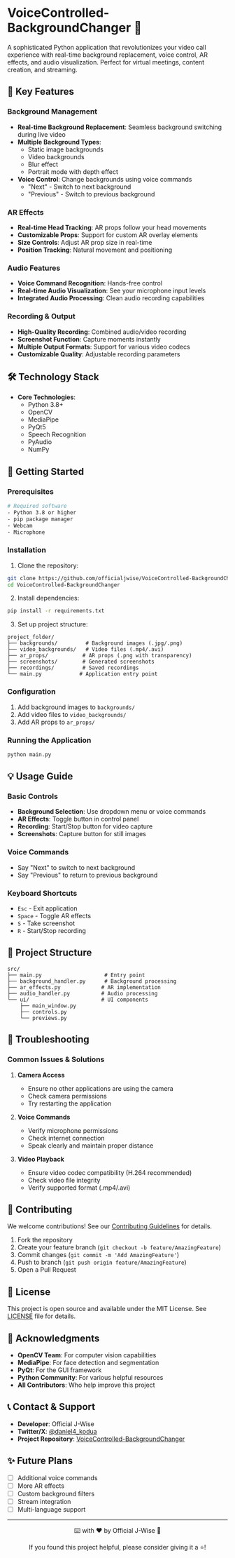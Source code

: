# VoiceControlled-BackgroundChanger 🎥

A sophisticated Python application that revolutionizes your video call experience with real-time background replacement, voice control, AR effects, and audio visualization. Perfect for virtual meetings, content creation, and streaming.

## 🌟 Key Features

### Background Management
- **Real-time Background Replacement**: Seamless background switching during live video
- **Multiple Background Types**: 
  - Static image backgrounds
  - Video backgrounds
  - Blur effect
  - Portrait mode with depth effect
- **Voice Control**: Change backgrounds using voice commands
  - "Next" - Switch to next background
  - "Previous" - Switch to previous background

### AR Effects
- **Real-time Head Tracking**: AR props follow your head movements
- **Customizable Props**: Support for custom AR overlay elements
- **Size Controls**: Adjust AR prop size in real-time
- **Position Tracking**: Natural movement and positioning

### Audio Features
- **Voice Command Recognition**: Hands-free control
- **Real-time Audio Visualization**: See your microphone input levels
- **Integrated Audio Processing**: Clean audio recording capabilities

### Recording & Output
- **High-Quality Recording**: Combined audio/video recording
- **Screenshot Function**: Capture moments instantly
- **Multiple Output Formats**: Support for various video codecs
- **Customizable Quality**: Adjustable recording parameters

## 🛠️ Technology Stack

- **Core Technologies**:
  - Python 3.8+
  - OpenCV
  - MediaPipe
  - PyQt5
  - Speech Recognition
  - PyAudio
  - NumPy

## 🚀 Getting Started

### Prerequisites

```bash
# Required software
- Python 3.8 or higher
- pip package manager
- Webcam
- Microphone
```

### Installation

1. Clone the repository:
```bash
git clone https://github.com/officialjwise/VoiceControlled-BackgroundChanger.git
cd VoiceControlled-BackgroundChanger
```

2. Install dependencies:
```bash
pip install -r requirements.txt
```

3. Set up project structure:
```
project_folder/
├── backgrounds/         # Background images (.jpg/.png)
├── video_backgrounds/   # Video files (.mp4/.avi)
├── ar_props/           # AR props (.png with transparency)
├── screenshots/        # Generated screenshots
├── recordings/         # Saved recordings
└── main.py            # Application entry point
```

### Configuration

1. Add background images to `backgrounds/`
2. Add video files to `video_backgrounds/`
3. Add AR props to `ar_props/`

### Running the Application

```bash
python main.py
```

## 💡 Usage Guide

### Basic Controls
- **Background Selection**: Use dropdown menu or voice commands
- **AR Effects**: Toggle button in control panel
- **Recording**: Start/Stop button for video capture
- **Screenshots**: Capture button for still images

### Voice Commands
- Say "Next" to switch to next background
- Say "Previous" to return to previous background

### Keyboard Shortcuts
- `Esc` - Exit application
- `Space` - Toggle AR effects
- `S` - Take screenshot
- `R` - Start/Stop recording

## 📂 Project Structure

```
src/
├── main.py                    # Entry point
├── background_handler.py      # Background processing
├── ar_effects.py             # AR implementation
├── audio_handler.py          # Audio processing
└── ui/                       # UI components
    ├── main_window.py
    ├── controls.py
    └── previews.py
```

## 🎯 Troubleshooting

### Common Issues & Solutions

1. **Camera Access**
   - Ensure no other applications are using the camera
   - Check camera permissions
   - Try restarting the application

2. **Voice Commands**
   - Verify microphone permissions
   - Check internet connection
   - Speak clearly and maintain proper distance

3. **Video Playback**
   - Ensure video codec compatibility (H.264 recommended)
   - Check video file integrity
   - Verify supported format (.mp4/.avi)

## 🤝 Contributing

We welcome contributions! See our [Contributing Guidelines](CONTRIBUTING.md) for details.

1. Fork the repository
2. Create your feature branch (`git checkout -b feature/AmazingFeature`)
3. Commit changes (`git commit -m 'Add AmazingFeature'`)
4. Push to branch (`git push origin feature/AmazingFeature`)
5. Open a Pull Request

## 📝 License

This project is open source and available under the MIT License. See [LICENSE](LICENSE) file for details.

## 🙌 Acknowledgments

- **OpenCV Team**: For computer vision capabilities
- **MediaPipe**: For face detection and segmentation
- **PyQt**: For the GUI framework
- **Python Community**: For various helpful resources
- **All Contributors**: Who help improve this project

## 📞 Contact & Support

- **Developer**: Official J-Wise
- **Twitter/X**: [@daniel4_kodua](https://x.com/daniel4_kodua)
- **Project Repository**: [VoiceControlled-BackgroundChanger](https://github.com/officialjwise/VoiceControlled-BackgroundChanger)

## ✨ Future Plans

- [ ] Additional voice commands
- [ ] More AR effects
- [ ] Custom background filters
- [ ] Stream integration
- [ ] Multi-language support

---

<div align="center">
⌨️ with ❤️ by Official J-Wise 🚀

If you found this project helpful, please consider giving it a ⭐️!
</div>
